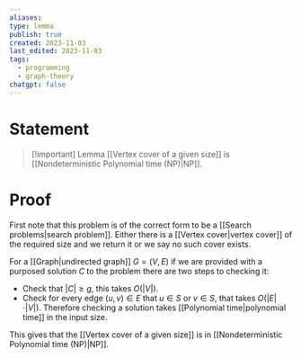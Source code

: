 ```yaml
---
aliases: 
type: lemma
publish: true
created: 2023-11-03
last_edited: 2023-11-03
tags:
  - programming
  - graph-theory
chatgpt: false
---
```

# Statement

> [!important] Lemma
> [[Vertex cover of a given size]] is [[Nondeterministic Polynomial time (NP)|NP]].

# Proof

First note that this problem is of the correct form to be a [[Search problems|search problem]]. Either there is a [[Vertex cover|vertex cover]] of the required size and we return it or we say no such cover exists.

For a [[Graph|undirected graph]] $G = (V,E)$ if we are provided with a purposed solution $C$ to the problem there are two steps to checking it:
- Check that $\vert C \vert \geq g$, this takes $O(\vert V \vert)$.
- Check for every edge $(u,v) \in E$ that $u \in S$ or $v \in S$, that takes $O(\vert E \vert \cdot \vert V \vert)$.
Therefore checking a solution takes [[Polynomial time|polynomial time]] in the input size.

This gives that the [[Vertex cover of a given size]] is in [[Nondeterministic Polynomial time (NP)|NP]].

